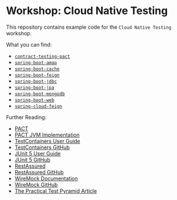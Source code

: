 # Workshop: Cloud Native Testing

This repository contains example code for the `Cloud Native Testing` workshop.

What you can find:

- [`contract-testing-pact`](contract-testing-pact)
- [`spring-boot-amqp`](spring-boot-amqp)
- [`spring-boot-cache`](spring-boot-cache)
- [`spring-boot-feign`](spring-boot-feign)
- [`spring-boot-jdbc`](spring-boot-jdbc)
- [`spring-boot-jpa`](spring-boot-jpa)
- [`spring-boot-mongodb`](spring-boot-mongodb)
- [`spring-boot-web`](spring-boot-web)
- [`spring-cloud-feign`](spring-cloud-feign)

Further Reading:

- [PACT](https://docs.pact.io)
- [PACT JVM Implementation](https://github.com/DiUS/pact-jvm)
- [TestContainers User Guide](https://www.testcontainers.org/usage.html)
- [TestContainers GitHub](https://github.com/testcontainers/testcontainers-java)
- [JUnit 5 User Guide](https://junit.org/junit5/docs/current/user-guide/)
- [JUnit 5 GitHub](https://github.com/junit-team/junit5)
- [RestAssured](http://rest-assured.io)
- [RestAssured GitHub](https://github.com/rest-assured/rest-assured)
- [WireMock Documentation](http://wiremock.org/docs/)
- [WireMock GitHub](https://github.com/tomakehurst/wiremock)
- [The Practical Test Pyramid Article](https://martinfowler.com/articles/practical-test-pyramid.html)
